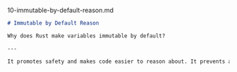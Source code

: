 
10-immutable-by-default-reason.md
```markdown
# Immutable by Default Reason

Why does Rust make variables immutable by default?

---

It promotes safety and makes code easier to reason about. It prevents accidental mutations and helps catch bugs at compile time.